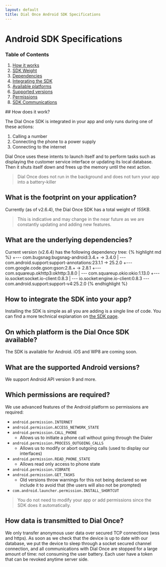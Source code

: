 ```yaml
---
layout: default
title: Dial Once Android SDK Specifications
---
```


Android SDK Specifications
==========================

### Table of Contents

1.  [How it works](#how-does-it-work)
2.  [SDK Weight](#what-is-the-footprint-on-your-application)
3.  [Dependencies](#what-are-the-underlying-dependencies)
4.  [Integrating the SDK](#how-to-integrate-the-sdk-into-your-app)
5.  [Available platforms](#on-which-platform-is-the-dial-once-sdk-available)
6.  [Supported versions](#what-are-the-supported-android-versions)
7.  [Permissions](#which-permissions-are-required)
8.  [SDK Communications](#how-data-is-transmitted)

## How does it work?

The Dial Once SDK is integrated in your app and only runs during one of these actions:

1.  Calling a number
2.  Connecting the phone to a power supply
3.  Connecting to the internet

Dial Once uses these intents to launch itself and to perform tasks such as displaying the customer service interface or updating its local database. Then it shuts itself down and frees up the memory until the next action.

> Dial Once does not run in the background and does not turn your app into a battery-killer

What is the footprint on your application?
------------------------------------------

Currently (as of v2.6.4), the Dial Once SDK has a total weight of *155KB*.

> This is indicative and may change in the near future as we are constantly updating and adding new features.

What are the underlying dependencies?
------------------------------------------

Current version (v2.6.4) has the following dependency tree:
{% highlight md %}
+--- com.bugsnag:bugsnag-android:3.4.+ -> 3.4.0
|    \--- com.android.support:support-annotations:23.1.1 -> 25.2.0
+--- com.google.code.gson:gson:2.8.+ -> 2.8.1
+--- com.squareup.okhttp3:okhttp:3.8.0
|    \--- com.squareup.okio:okio:1.13.0
+--- io.socket:socket.io-client:0.8.3
|    \--- io.socket:engine.io-client:0.8.3
\--- com.android.support:support-v4:25.2.0
{% endhighlight %}

How to integrate the SDK into your app?
---------------------------------------

Installing the SDK is simple as all you are adding is a single line of code. You can find a more technical explanation on [the SDK page](/android/howto).

On which platform is the Dial Once SDK available?
-------------------------------------------------

The SDK is available for Android. iOS and WP8 are coming soon.

What are the supported Android versions?
-------------------------------------------------

We support Android API version 9 and more.

Which permissions are required?
-------------------------------

We use advanced features of the Android platform so permissions are required:

- `android.permission.INTERNET`
- `android.permission.ACCESS_NETWORK_STATE`
- `android.permission.CALL_PHONE`
  - Allows us to initiate a phone call without going through the Dialer
- `android.permission.PROCESS_OUTGOING_CALLS`
  - Allows us to modify or abort outgoing calls (used to display our interfaces)
- `android.permission.READ_PHONE_STATE`
  - Allows read only access to phone state
- `android.permission.VIBRATE`
- `android.permission.GET_TASKS`
  - Old versions throw warnings for this not being declared so we include it to avoid that (the users will also not be prompted)
- `com.android.launcher.permission.INSTALL_SHORTCUT`

> You do not need to modify your app or add permissions since the SDK does it automatically.


How data is transmitted to Dial Once?
-------------------------------

We only transfer anonymous user data over secured TCP connections (wss and https).
As soon as we check that the device is up to date with our database, we put the device to sleep through a socket secured channel connection, and all communications with Dial Once are stopped for a large amount of time: not consuming the user battery.
Each user have a token that can be revoked anytime server side.
